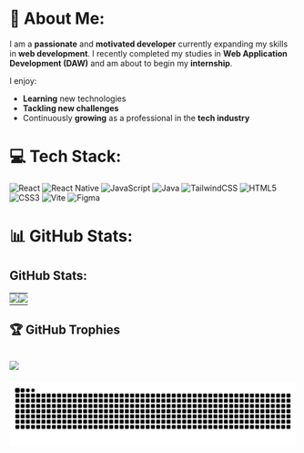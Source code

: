 # 💫 About Me:
I am a **passionate** and **motivated developer** currently expanding my skills in **web development**. I recently completed my studies in **Web Application Development (DAW)** and am about to begin my **internship**. 

I enjoy:
- **Learning** new technologies
- **Tackling new challenges**
- Continuously **growing** as a professional in the **tech industry**
  
# 💻 Tech Stack:
![React](https://img.shields.io/badge/react-%2320232a.svg?style=for-the-badge&logo=react&logoColor=%2361DAFB) ![React Native](https://img.shields.io/badge/react_native-%2320232a.svg?style=for-the-badge&logo=react&logoColor=%2361DAFB) ![JavaScript](https://img.shields.io/badge/javascript-%23323330.svg?style=for-the-badge&logo=javascript&logoColor=%23F7DF1E) ![Java](https://img.shields.io/badge/java-%23ED8B00.svg?style=for-the-badge&logo=openjdk&logoColor=white) ![TailwindCSS](https://img.shields.io/badge/tailwindcss-%2338B2AC.svg?style=for-the-badge&logo=tailwind-css&logoColor=white) ![HTML5](https://img.shields.io/badge/html5-%23E34F26.svg?style=for-the-badge&logo=html5&logoColor=white) ![CSS3](https://img.shields.io/badge/css3-%231572B6.svg?style=for-the-badge&logo=css3&logoColor=white) ![Vite](https://img.shields.io/badge/vite-%23646CFF.svg?style=for-the-badge&logo=vite&logoColor=white)
![Figma](https://img.shields.io/badge/figma-%23F24E1E.svg?style=for-the-badge&logo=figma&logoColor=white)

# 📊 GitHub Stats:
## GitHub Stats:

<div align="center">
  <table style="border-collapse: collapse; border: none;">
    <tr>
      <td style="border: none; padding: 0;">
        <img src="https://github-readme-stats.vercel.app/api?username=jaimegpm&theme=dark&hide_border=true&include_all_commits=false&count_private=false&bg_color=00000000&title_color=1DA1F2&text_color=FFFFFF&icon_color=1DA1F2&border_radius=10" />
      </td>
      <td style="border: none; padding: 0;">
        <img src="https://github-readme-stats.vercel.app/api/top-langs/?username=jaimegpm&theme=dark&hide_border=true&include_all_commits=false&count_private=false&layout=compact&bg_color=00000000&title_color=1DA1F2&text_color=FFFFFF&icon_color=1DA1F2&border_radius=10" />
      </td>
    </tr>
  </table>
</div>


## 🏆 GitHub Trophies
![](https://github-profile-trophy.vercel.app/?username=jaimegpm&theme=dracula&no-frame=true&no-bg=true&margin-w=4)
---
<picture>
  <source media="(prefers-color-scheme: dark)" srcset="https://raw.githubusercontent.com/jaimegpm/jaime/output/github-snake-dark.svg" />
  <source media="(prefers-color-scheme: light)" srcset="https://raw.githubusercontent.com/jaimegpm/jaime/output/github-snake.svg" />
  <img alt="github-snake" src="https://raw.githubusercontent.com/jaimegpm/jaime/output/github-snake.svg" />
</picture>
